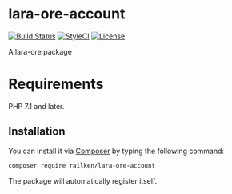 # lara-ore-account

[![Build Status](https://img.shields.io/travis/railken/lara-ore-account/master.svg?style=flat-square)](https://travis-ci.org/railken/lara-ore-account)
[![StyleCI](https://github.styleci.io/repos/138799724/shield?branch=master)](https://github.styleci.io/repos/138799724)
[![License](https://img.shields.io/badge/License-MIT-yellow.svg?style=flat-square)](https://opensource.org/licenses/MIT)

A lara-ore package

# Requirements

PHP 7.1 and later.

## Installation

You can install it via [Composer](https://getcomposer.org/) by typing the following command:

```bash
composer require railken/lara-ore-account
```

The package will automatically register itself.
